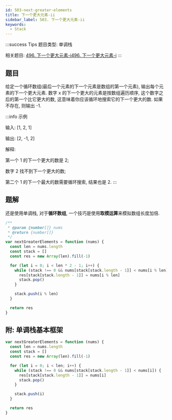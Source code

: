 ```yaml
---
id: 503-next-greater-elements
title: 下一个更大元素-ii
sidebar_label: 503. 下一个更大元素-ii
keywords:
  - Stack
---
```


:::success Tips
题目类型: 单调栈

相关题目: [496. 下一个更大元素-i496. 下一个更大元素-i](/leetcode/easy/496-next-greater-element)
:::

## 题目

给定一个循环数组(最后一个元素的下一个元素是数组的第一个元素), 输出每个元素的下一个更大元素. 数字 x 的下一个更大的元素是按数组遍历顺序, 这个数字之后的第一个比它更大的数, 这意味着你应该循环地搜索它的下一个更大的数. 如果不存在, 则输出 -1.

:::info 示例

输入: [1, 2, 1]

输出: [2, -1, 2]

解释:

第一个 1 的下一个更大的数是 2;

数字 2 找不到下一个更大的数;

第二个 1 的下一个最大的数需要循环搜索, 结果也是 2.
:::

## 题解

还是使用单调栈, 对于**循环数组**, 一个技巧是使用**取模运算**来模拟数组长度加倍.

```ts
/**
 * @param {number[]} nums
 * @return {number[]}
 */
var nextGreaterElements = function (nums) {
  const len = nums.length
  const stack = []
  const res = new Array(len).fill(-1)

  for (let i = 0; i < len * 2 - 1; i++) {
    while (stack !== 0 && nums[stack[stack.length - 1]] < nums[i % len]) {
      res[stack[stack.length - 1]] = nums[i % len]
      stack.pop()
    }

    stack.push(i % len)
  }

  return res
}
```

## 附: 单调栈基本框架

```ts
var nextGreaterElements = function (nums) {
  const len = nums.length
  const stack = []
  const res = new Array(len).fill(-1)

  for (let i = 0; i < len; i++) {
    while (stack !== 0 && nums[stack[stack.length - 1]] < nums[i]) {
      res[stack[stack.length - 1]] = nums[i]
      stack.pop()
    }

    stack.push(i)
  }

  return res
}
```
